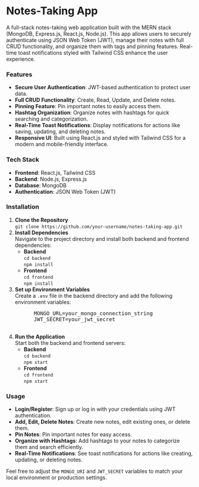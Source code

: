 <h1>Notes-Taking App</h1>

<p>A full-stack notes-taking web application built with the MERN stack (MongoDB, Express.js, React.js, Node.js). This app allows users to securely authenticate using JSON Web Token (JWT), manage their notes with full CRUD functionality, and organize them with tags and pinning features. Real-time toast notifications styled with Tailwind CSS enhance the user experience.</p>

<h3>Features</h3>
<ul>
  <li><strong>Secure User Authentication</strong>: JWT-based authentication to protect user data.</li>
  <li><strong>Full CRUD Functionality</strong>: Create, Read, Update, and Delete notes.</li>
  <li><strong>Pinning Feature</strong>: Pin important notes to easily access them.</li>
  <li><strong>Hashtag Organization</strong>: Organize notes with hashtags for quick searching and categorization.</li>
  <li><strong>Real-Time Toast Notifications</strong>: Display notifications for actions like saving, updating, and deleting notes.</li>
  <li><strong>Responsive UI</strong>: Built using React.js and styled with Tailwind CSS for a modern and mobile-friendly interface.</li>
</ul>

<h3>Tech Stack</h3>
<ul>
  <li><strong>Frontend</strong>: React.js, Tailwind CSS</li>
  <li><strong>Backend</strong>: Node.js, Express.js</li>
  <li><strong>Database</strong>: MongoDB</li>
  <li><strong>Authentication</strong>: JSON Web Token (JWT)</li>
</ul>

<h3>Installation</h3>
<ol>
  <li><strong>Clone the Repository</strong><br />
    <code>git clone https://github.com/your-username/notes-taking-app.git</code>
  </li>
  <li><strong>Install Dependencies</strong><br />
    Navigate to the project directory and install both backend and frontend dependencies:
    <ul>
      <li><strong>Backend</strong><br />
        <code>cd backend</code><br />
        <code>npm install</code>
      </li>
      <li><strong>Frontend</strong><br />
        <code>cd frontend</code><br />
        <code>npm install</code>
      </li>
    </ul>
  </li>
  <li><strong>Set up Environment Variables</strong><br />
    Create a <code>.env</code> file in the backend directory and add the following environment variables:
    <pre>
      MONGO_URL=your_mongo_connection_string
      JWT_SECRET=your_jwt_secret
    </pre>
  </li>
  <li><strong>Run the Application</strong><br />
    Start both the backend and frontend servers:
    <ul>
      <li><strong>Backend</strong><br />
        <code>cd backend</code><br />
        <code>npm start</code>
      </li>
      <li><strong>Frontend</strong><br />
        <code>cd frontend</code><br />
        <code>npm start</code>
      </li>
    </ul>
  </li>
</ol>

<h3>Usage</h3>
<ul>
  <li><strong>Login/Register</strong>: Sign up or log in with your credentials using JWT authentication.</li>
  <li><strong>Add, Edit, Delete Notes</strong>: Create new notes, edit existing ones, or delete them.</li>
  <li><strong>Pin Notes</strong>: Pin important notes for easy access.</li>
  <li><strong>Organize with Hashtags</strong>: Add hashtags to your notes to categorize them and search efficiently.</li>
  <li><strong>Real-Time Notifications</strong>: See toast notifications for actions like creating, updating, or deleting notes.</li>
</ul>

<p>Feel free to adjust the <code>MONGO_URI</code> and <code>JWT_SECRET</code> variables to match your local environment or production settings.</p>
